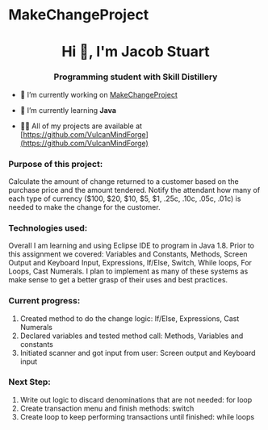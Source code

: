 # MakeChangeProject

<h1 align="center">Hi 👋, I'm Jacob Stuart</h1>
<h3 align="center">Programming student with Skill Distillery</h3>

- 🔭 I’m currently working on [MakeChangeProject](https://github.com/VulcanMindForge/MakeChangeProject)

- 🌱 I’m currently learning **Java**

- 👨‍💻 All of my projects are available at [https://github.com/VulcanMindForge](https://github.com/VulcanMindForge)

<h3 align="left">Purpose of this project:</h3>
 <p align="left"> Calculate the amount of change returned to a customer based on the purchase price and the amount tendered. Notify the attendant how many of each type of currency ($100, $20, $10, $5, $1, .25c, .10c, .05c, .01c) is needed to make the change for the customer.</p>

<h3 align="Left">Technologies used:</h3>
<p align="left">Overall I am learning and using Eclipse IDE to program in Java 1.8. Prior to this assignment we covered: Variables and Constants, Methods, Screen Output and Keyboard Input, Expressions, If/Else, Switch, While loops, For Loops, Cast Numerals. I plan to implement as many of these systems as make sense to get a better grasp of their uses and best practices.</p>

<h3 align="Left">Current progress:</h3>
<p align="left">
	<ol> 
		<li>Created method to do the change logic: If/Else, Expressions, Cast Numerals</li>
		<li>Declared variables and tested method call: Methods, Variables and constants</li>
		<li>Initiated scanner and got input from user: Screen output and Keyboard input</li>
	</ol>
</p> 

<h3 align="Left">Next Step:</h3>
<p align="left"> 
	<ol> 
		<li>Write out logic to discard denominations that are not needed: for loop</li>
		<li>Create transaction menu and finish methods: switch</li>
		<li>Create loop to keep performing transactions until finished: while loops</li>
	</ol>
</p> 
